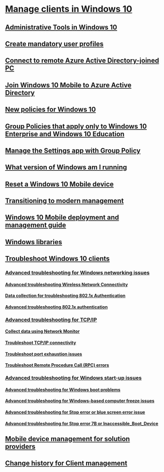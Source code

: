 # [Manage clients in Windows 10](index.md)
## [Administrative Tools in Windows 10](administrative-tools-in-windows-10.md)
## [Create mandatory user profiles](mandatory-user-profile.md)
## [Connect to remote Azure Active Directory-joined PC](connect-to-remote-aadj-pc.md)
## [Join Windows 10 Mobile to Azure Active Directory](join-windows-10-mobile-to-azure-active-directory.md)
## [New policies for Windows 10](new-policies-for-windows-10.md)
## [Group Policies that apply only to Windows 10 Enterprise and Windows 10 Education](group-policies-for-enterprise-and-education-editions.md)
## [Manage the Settings app with Group Policy](manage-settings-app-with-group-policy.md)
## [What version of Windows am I running](windows-version-search.md)
## [Reset a Windows 10 Mobile device](reset-a-windows-10-mobile-device.md)
## [Transitioning to modern management](manage-windows-10-in-your-organization-modern-management.md)
## [Windows 10 Mobile deployment and management guide](windows-10-mobile-and-mdm.md)
## [Windows libraries](windows-libraries.md)
## [Troubleshoot Windows 10 clients](windows-10-support-solutions.md)
### [Advanced troubleshooting for Windows networking issues](troubleshoot-networking.md)
#### [Advanced troubleshooting Wireless Network Connectivity](advanced-troubleshooting-wireless-network-connectivity.md)
#### [Data collection for troubleshooting 802.1x Authentication](data-collection-for-802-authentication.md)
#### [Advanced troubleshooting 802.1x authentication](advanced-troubleshooting-802-authentication.md)
### [Advanced troubleshooting for TCP/IP](troubleshoot-tcpip.md)
#### [Collect data using Network Monitor](troubleshoot-tcpip-netmon.md)
#### [Troubleshoot TCP/IP connectivity](troubleshoot-tcpip-connectivity.md)
#### [Troubleshoot port exhaustion issues](troubleshoot-tcpip-port-exhaust.md)
#### [Troubleshoot Remote Procedure Call (RPC) errors](troubleshoot-tcpip-rpc-errors.md)
### [Advanced troubleshooting for Windows start-up issues](troubleshoot-windows-startup.md)
#### [Advanced troubleshooting for Windows boot problems](advanced-troubleshooting-boot-problems.md)
#### [Advanced troubleshooting for Windows-based computer freeze issues](troubleshoot-windows-freeze.md)
#### [Advanced troubleshooting for Stop error or blue screen error issue](troubleshoot-stop-errors.md)
#### [Advanced troubleshooting for Stop error 7B or Inaccessible_Boot_Device](troubleshoot-inaccessible-boot-device.md)
## [Mobile device management for solution providers](mdm/index.md)
## [Change history for Client management](change-history-for-client-management.md)
